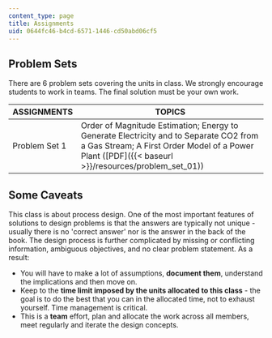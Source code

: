 ```yaml
---
content_type: page
title: Assignments
uid: 0644fc46-b4cd-6571-1446-cd50abd06cf5
---
```


Problem Sets
------------

There are 6 problem sets covering the units in class. We strongly encourage students to work in teams. The final solution must be your own work.

| ASSIGNMENTS | TOPICS |
| --- | --- |
| Problem Set 1 | Order of Magnitude Estimation; Energy to Generate Electricity and to Separate CO2 from a Gas Stream; A First Order Model of a Power Plant ([PDF]({{< baseurl >}}/resources/problem_set_01)) 

Some Caveats
------------

This class is about process design. One of the most important features of solutions to design problems is that the answers are typically not unique - usually there is no 'correct answer' nor is the answer in the back of the book. The design process is further complicated by missing or conflicting information, ambiguous objectives, and no clear problem statement. As a result:

*   You will have to make a lot of assumptions, **document them**, understand the implications and then move on.
*   Keep to the **time limit imposed by the units allocated to this class** - the goal is to do the best that you can in the allocated time, not to exhaust yourself. Time management is critical.
*   This is a **team** effort, plan and allocate the work across all members, meet regularly and iterate the design concepts.